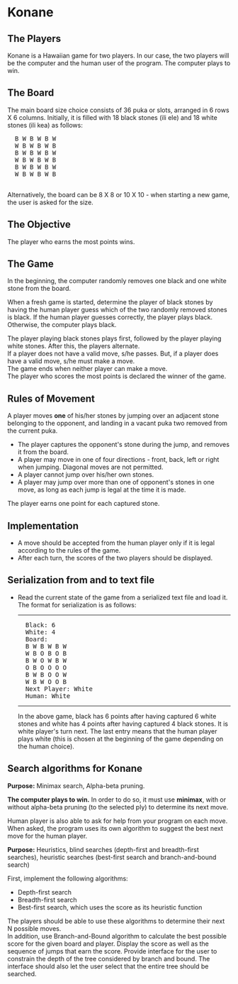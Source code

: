 <html>
<body>
<h1>Konane</h1>
  
<h2>The Players</h2>

Konane is a Hawaiian game for two players. In our case, the two players will be the computer and the human user
of the program.
The computer plays to win.

<h2>The Board</h2>

The main board size choice consists of 36 puka or slots, arranged in 6 rows X 6 columns.
Initially, it is filled with 18 black stones (ili ele) and 18 white stones (ili kea)
as follows:
<pre>
  B W B W B W
  W B W B W B
  B W B W B W
  W B W B W B
  B W B W B W
  W B W B W B  
  </pre>
  
Alternatively, the board can be 8 X 8 or 10 X 10 - when starting a new game, the user is asked for the size.

<h2>The Objective</h2>

The player who earns the most points wins.

<h2>The Game</h2>

In the beginning, the computer randomly removes one black and one white stone from 
the board.

When a fresh game is started, determine the player of black stones by having the human 
player guess which of the two randomly removed stones is black. If the human player 
guesses correctly, the player plays black. Otherwise, the computer plays black.

<p>
  The player playing black stones plays first, followed by the player playing white stones.
  After this, the players alternate.<br>
  If a player does not have a valid move, s/he passes.
  But, if a player does have a valid move, s/he must make a move.<br>
  The game ends when neither player can make a move.<br>
  The player who scores the most points is declared the winner
  of the game.

<h2>Rules of Movement</h2>

A player moves <b>one</b> of his/her stones by jumping over an adjacent stone 
belonging to the opponent, and landing in a vacant puka two removed from the current
puka. 
<ul>
<li> The player captures the opponent's stone during the jump, and removes
it from the board.
<li> A player may move in one of four directions - front, back, left or right
when jumping. Diagonal moves are not permitted.
<li> A player cannot jump over his/her own stones.
<li> A player may jump over more than one of opponent's stones in one move, as long
as each jump is legal at the time it is made.
</ul>
The player earns one point for each captured stone.

<h2> Implementation</h2>

<ul>

<li> 
A move should be accepted from the human player only if it is legal according to the 
rules of the game.
<li> 
After each turn, the scores of the two players should be displayed.
</ul>

<h2>Serialization from and to text file</h2>

<ul>
<li> Read the current state of the game from a serialized text file and
load it. The format for serialization is as follows:
<hr>
<pre>
  Black: 6
  White: 4
  Board:
  B W B W B W
  W B O B O B
  B W O W B W
  O B O O O O
  B W B O O W
  W B W O O B  
  Next Player: White
  Human: White
</pre>
<hr>
In the above game, black has 6 points after having captured 6 white stones and white has 4 points
after having captured 4 black stones. It is white player's turn next. The last entry means that the 
human player plays white (this is chosen at the beginning of the game depending on the human choice).
</ul>


<h2>Search algorithms for Konane</h2>

<b>Purpose:</b> Minimax search, Alpha-beta pruning.
<p>
<b>The computer plays to win.</b> In order to do so, it must use <b>minimax</b>, with or without alpha-beta pruning (to the selected ply) to determine its next move.  

Human player is also able to ask for help from your program on each move. When asked, the program uses its own algorithm to suggest the best next move for the human player.
</p>

<b>Purpose:</b> Heuristics, blind searches (depth-first and breadth-first searches), heuristic searches (best-first search  and branch-and-bound search)
<p>

First, implement the following algorithms:
<ul>
  <li> Depth-first search 
  <li> Breadth-first search
  <li> Best-first search, which uses the score as its heuristic function
</ul>
The players should be able to use these algorithms to determine their next N possible moves.
<br>
In addition, use Branch-and-Bound algorithm to calculate the best possible score for the given board and player. Display the score as well as the sequence of jumps that earn the score.
Provide interface for the user to constrain the depth of the tree
considered by branch and bound. The interface should also let the user select that the entire tree should be searched.

 </body>

</html>
